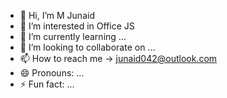 - 👋 Hi, I’m M Junaid 
- 👀 I’m interested in Office JS
- 🌱 I’m currently learning ...
- 💞️ I’m looking to collaborate on ...
- 📫 How to reach me -> junaid042@outlook.com
- 😄 Pronouns: ...
- ⚡ Fun fact: ...

<!---
junaid042/junaid042 is a ✨ special ✨ repository because its `README.md` (this file) appears on your GitHub profile.
You can click the Preview link to take a look at your changes.
--->
